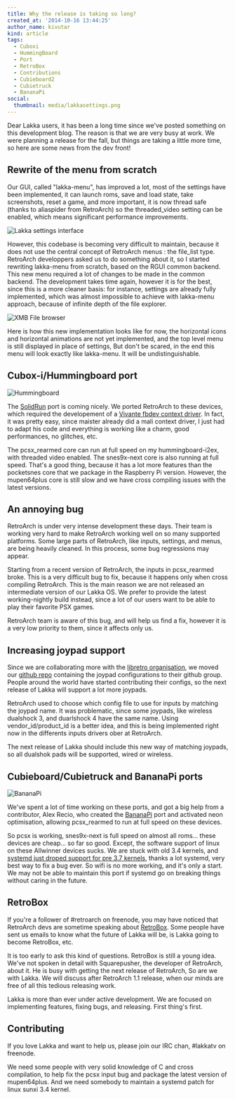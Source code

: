```yaml
---
title: Why the release is taking so long?
created_at: '2014-10-16 13:44:25'
author_name: kivutar
kind: article
tags:
  - Cuboxi
  - HummingBoard
  - Port
  - RetroBox
  - Contributions
  - Cubieboard2
  - Cubietruck
  - BananaPi
social:
  thumbnail: media/lakkasettings.png
---
```


Dear Lakka users, it has been a long time since we've posted something on this development blog. The reason is that we are very busy at work. We were planning a release for the fall, but things are taking a little more time, so here are some news from the dev front!

## Rewrite of the menu from scratch

Our GUI, called "lakka-menu", has improved a lot, most of the settings have been implemented, it can launch roms, save and load state, take screenshots, reset a game, and more important, it is now thread safe (thanks to aliaspider from RetroArch) so the threaded_video setting can be enabled, which means significant performance improvements.

![Lakka settings interface](media/lakkasettings.png)

However, this codebase is becoming very difficult to maintain, because it does not use the central concept of RetroArch menus : the file_list type. RetroArch developpers asked us to do something about it, so I started rewriting lakka-menu from scratch, based on the RGUI common backend. This new menu required a lot of changes to be made in the common backend. The development takes time again, however it is for the best, since this is a more cleaner basis: for instance, settings are already fully implemented, which was almost impossible to achieve with lakka-menu approach, because of infinite depth of the file explorer.

![XMB File browser](media/xmb.png)

Here is how this new implementation looks like for now, the horizontal icons and horizontal animations are not yet implemented, and the top level menu is still displayed in place of settings, But don't be scared, in the end this menu will look exactly like lakka-menu. It will be undistinguishable.

## Cubox-i/Hummingboard port

![Hummingboard](media/hummingboard.jpg)

The [SolidRun](http://www.solid-run.com) port is coming nicely. We ported RetroArch to these devices, which required the developement of a [Vivante fbdev context driver](https://github.com/libretro/RetroArch/blob/master/gfx/context/vivante_fbdev_ctx.c). In fact, it was pretty easy, since maister already did a mali context driver, I just had to adapt his code and everything is working like a charm, good performances, no glitches, etc.

The pcsx_rearmed core can run at full speed on my hummingboard-i2ex, with threaded video enabled. The snes9x-next core is also running at full speed. That's a good thing, because it has a lot more features than the pocketsnes core that we package in the Raspberry Pi version. However, the mupen64plus core is still slow and we have cross compiling issues with the latest versions.

## An annoying bug

RetroArch is under very intense development these days. Their team is working very hard to make RetroArch working well on so many supported platforms. Some large parts of RetroArch, like inputs, settings, and menus, are being heavily cleaned. In this process, some bug regressions may appear.

Starting from a recent version of RetroArch, the inputs in pcsx_rearmed broke. This is a very difficult bug to fix, because it happens only when cross compiling RetroArch. This is the main reason we are not released an intermediate version of our Lakka OS. We prefer to provide the latest working-nightly build instead, since a lot of our users want to be able to play their favorite PSX games.

RetroArch team is aware of this bug, and will help us find a fix, however it is a very low priority to them, since it affects only us.

## Increasing joypad support

Since we are collaborating more with the [libretro organisation](https://github.com/libretro), we moved our [github repo](https://github.com/libretro/retroarch-joypad-autoconfig) containing the joypad configurations to their github group. People around the world have started contributing their configs, so the next release of Lakka will support a lot more joypads.

RetroArch used to choose which config file to use for inputs by matching the joypad name. It was problematic, since some joypads, like wireless dualshock 3, and duarlshock 4 have the same name. Using vendor_id/product_id is a better idea, and this is being implemented right now in the differents inputs drivers ober at RetroArch.

The next release of Lakka should include this new way of matching joypads, so all dualshok pads will be supported, wired or wireless.

## Cubieboard/Cubietruck and BananaPi ports

![BananaPi](media/bananapi.jpg)

We've spent a lot of time working on these ports, and got a big help from a contributor, Alex Recio, who created the [BananaPi](http://www.bananapi.org) port and activated neon optimisation, allowing pcsx_rearmed to run at full speed on these devices.

So pcsx is working, snes9x-next is full speed on almost all roms... these devices are cheap... so far so good. Except, the software support of linux on these Allwinner devices sucks. We are stuck with old 3.4 kernels, and [systemd just droped support for pre 3.7 kernels](https://www.mail-archive.com/systemd-devel@lists.freedesktop.org/msg22454.html), thanks a lot systemd, very best way to fix a bug ever. So wifi is no more working, and it's only a start. We may not be able to maintain this port if systemd go on breaking things without caring in the future.

## RetroBox

If you're a follower of #retroarch on freenode, you may have noticed that RetroArch devs are sometime speaking about [RetroBox](http://www.libretro.com/index.php/after-retroarch-v1-1-retrobox/). Some people have sent us emails to know what the future of Lakka will be, is Lakka going to become RetroBox, etc.

It is too early to ask this kind of questions. RetroBox is still a young idea. We've not spoken in detail with Squarepusher, the developer of RetroArch, about it. He is busy with getting the next release of RetroArch, So are we with Lakka. We will discuss after RetroArch 1.1 release, when our minds are free of all this tedious releasing work.

Lakka is more than ever under active development. We are focused on implementing features, fixing bugs, and releasing. First thing's first.

## Contributing

If you love Lakka and want to help us, please join our IRC chan, #lakkatv on freenode.

We need some people with very solid knowledge of C and cross compilation, to help fix the pcsx input bug and package the latest version of mupen64plus. And we need somebody to maintain a systemd patch for linux sunxi 3.4 kernel.
